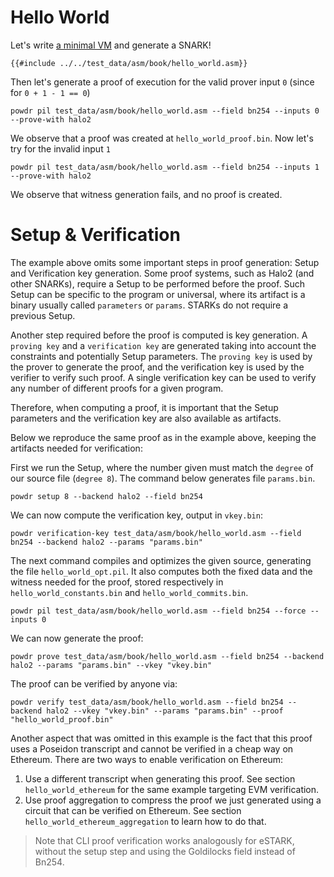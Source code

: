 # Hello World

Let's write [a minimal VM](https://github.com/powdr-labs/powdr/blob/main/test_data/asm/book/hello_world.asm) and generate a SNARK!

```
{{#include ../../test_data/asm/book/hello_world.asm}}
```

Then let's generate a proof of execution for the valid prover input `0` (since for `0 + 1 - 1 == 0`)

```console
powdr pil test_data/asm/book/hello_world.asm --field bn254 --inputs 0 --prove-with halo2
```

We observe that a proof was created at `hello_world_proof.bin`.
Now let's try for the invalid input `1`

```console
powdr pil test_data/asm/book/hello_world.asm --field bn254 --inputs 1 --prove-with halo2
```

We observe that witness generation fails, and no proof is created.

# Setup & Verification

The example above omits some important steps in proof generation: Setup and
Verification key generation.  Some proof systems, such as Halo2 (and other
SNARKs), require a Setup to be performed before the proof. Such Setup can be
specific to the program or universal, where its artifact is a binary usually
called `parameters` or `params`. STARKs do not require a previous Setup.

Another step required before the proof is computed is key generation. A
`proving key` and a `verification key` are generated taking into account the
constraints and potentially Setup parameters. The `proving key` is used by the
prover to generate the proof, and the verification key is used by the verifier
to verify such proof. A single verification key can be used to verify any
number of different proofs for a given program.

Therefore, when computing a proof, it is important that the Setup parameters
and the verification key are also available as artifacts.

Below we reproduce the same proof as in the example above, keeping the
artifacts needed for verification:

First we run the Setup, where the number given must match the `degree` of our
source file (`degree 8`). The command below generates file `params.bin`.

```console
powdr setup 8 --backend halo2 --field bn254
```

We can now compute the verification key, output in `vkey.bin`:

```console
powdr verification-key test_data/asm/book/hello_world.asm --field bn254 --backend halo2 --params "params.bin"
```

The next command compiles and optimizes the given source, generating the file
`hello_world_opt.pil`. It also computes both the fixed data and the witness
needed for the proof, stored respectively in `hello_world_constants.bin` and
`hello_world_commits.bin`.

```console
powdr pil test_data/asm/book/hello_world.asm --field bn254 --force --inputs 0
```

We can now generate the proof:

```console
powdr prove test_data/asm/book/hello_world.asm --field bn254 --backend halo2 --params "params.bin" --vkey "vkey.bin"
```

The proof can be verified by anyone via:

```console
powdr verify test_data/asm/book/hello_world.asm --field bn254 --backend halo2 --vkey "vkey.bin" --params "params.bin" --proof "hello_world_proof.bin"
```

Another aspect that was omitted in this example is the fact that this proof
uses a Poseidon transcript and cannot be verified in a cheap way on Ethereum.
There are two ways to enable verification on Ethereum:

1. Use a different transcript when generating this proof. See section
   `hello_world_ethereum` for the same example targeting EVM verification.
2. Use proof aggregation to compress the proof we just generated using a
   circuit that can be verified on Ethereum. See section
   `hello_world_ethereum_aggregation` to learn how to do that.

> Note that CLI proof verification works analogously for eSTARK, without the setup step and using the Goldilocks field instead of Bn254.